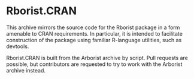 # Rborist.CRAN

This archive mirrors the source code for the Rborist package in a form amenable to CRAN requirements.  In particular, it is intended to facilitate construction of the package using familiar R-language utilities, such as devtools.

Rborist.CRAN is built from the Arborist archive by script.  Pull requests are possible, but contributors are requested to try to work with the Arborist archive instead.
